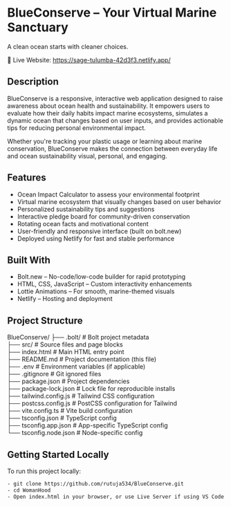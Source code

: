 # BlueConserve – Your Virtual Marine Sanctuary

A clean ocean starts with cleaner choices.

🔗 Live Website: https://sage-tulumba-42d3f3.netlify.app/

## Description

BlueConserve is a responsive, interactive web application designed to raise awareness about ocean health and sustainability. It empowers users to evaluate how their daily habits impact marine ecosystems, simulates a dynamic ocean that changes based on user inputs, and provides actionable tips for reducing personal environmental impact.

Whether you're tracking your plastic usage or learning about marine conservation, BlueConserve makes the connection between everyday life and ocean sustainability visual, personal, and engaging.

## Features

- Ocean Impact Calculator to assess your environmental footprint
- Virtual marine ecosystem that visually changes based on user behavior
- Personalized sustainability tips and suggestions
- Interactive pledge board for community-driven conservation
- Rotating ocean facts and motivational content
- User-friendly and responsive interface (built on bolt.new)
- Deployed using Netlify for fast and stable performance

## Built With

- Bolt.new – No-code/low-code builder for rapid prototyping
- HTML, CSS, JavaScript – Custom interactivity enhancements
- Lottie Animations – For smooth, marine-themed visuals
- Netlify – Hosting and deployment

## Project Structure

BlueConserve/
├── .bolt/                # Bolt project metadata  
├── src/                  # Source files and page blocks  
├── index.html            # Main HTML entry point  
├── README.md             # Project documentation (this file)  
├── .env                  # Environment variables (if applicable)  
├── .gitignore            # Git ignored files  
├── package.json          # Project dependencies  
├── package-lock.json     # Lock file for reproducible installs  
├── tailwind.config.js    # Tailwind CSS configuration  
├── postcss.config.js     # PostCSS configuration for Tailwind  
├── vite.config.ts        # Vite build configuration  
├── tsconfig.json         # TypeScript config  
├── tsconfig.app.json     # App-specific TypeScript config  
└── tsconfig.node.json    # Node-specific config

## Getting Started Locally

To run this project locally:
```bash
- git clone https://github.com/rutuja534/BlueConserve.git
- cd WomanHood
- Open index.html in your browser, or use Live Server if using VS Code.
```

